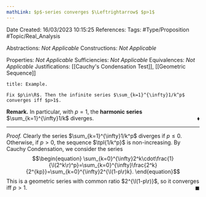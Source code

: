 ```yaml
---
mathLink: $p$-series converges $\Leftrightarrow$ $p>1$
---
```


<div class="topSpace"></div>

Date Created: 16/03/2023 10:15:25
References:
Tags: #Type/Proposition #Topic/Real_Analysis

Abstractions: <i>Not Applicable</i>
Constructions: <i>Not Applicable</i>

Properties: <i>Not Applicable</i>
Sufficiencies: <i>Not Applicable</i>
Equivalences: <i>Not Applicable</i>
Justifications: [[Cauchy's Condensation Test]], [[Geometric Sequence]]

``` ad-Example
title: Example.

Fix $p\in\R$. Then the infinite series $\sum_{k=1}^{\infty}1/k^p$ converges iff $p>1$.

```

<b>Remark.</b> In particular, with $p=1$, the <b>harmonic series</b> $\sum_{k=1}^{\infty}1/k$ diverges.<span style="float:right;">$\blacklozenge$</span>

---

<i>Proof.</i> Clearly the series $\sum_{k=1}^{\infty}1/k^p$ diverges if $p\leq0$. Otherwise, if $p>0$, the sequence $\tpl{1/k^p}$ is non-increasing. By Cauchy Condensation, we consider the series
$$\begin{equation}
    \sum_{k=0}^{\infty}2^k\cdot\frac{1}{\l(2^k\r)^p}=\sum_{k=0}^{\infty}\frac{2^k}{2^{kp}}=\sum_{k=0}^{\infty}2^{\l(1-p\r)k}.
\end{equation}$$
This is a geometric series with common ratio $2^{\l(1-p\r)}$, so it converges iff $p>1$.<span style="float:right;">$\blacksquare$</span>
